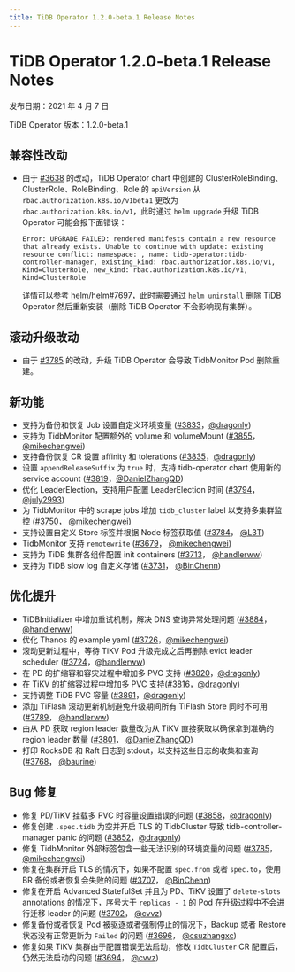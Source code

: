 ```yaml
---
title: TiDB Operator 1.2.0-beta.1 Release Notes
---
```


# TiDB Operator 1.2.0-beta.1 Release Notes

发布日期：2021 年 4 月 7 日

TiDB Operator 版本：1.2.0-beta.1

## 兼容性改动

- 由于 [#3638](https://github.com/pingcap/tidb-operator/pull/3638) 的改动，TiDB Operator chart 中创建的 ClusterRoleBinding、ClusterRole、RoleBinding、Role 的 `apiVersion` 从 `rbac.authorization.k8s.io/v1beta1` 更改为 `rbac.authorization.k8s.io/v1`，此时通过 `helm upgrade` 升级 TiDB Operator 可能会报下面错误：

    ```
    Error: UPGRADE FAILED: rendered manifests contain a new resource that already exists. Unable to continue with update: existing resource conflict: namespace: , name: tidb-operator:tidb-controller-manager, existing_kind: rbac.authorization.k8s.io/v1, Kind=ClusterRole, new_kind: rbac.authorization.k8s.io/v1, Kind=ClusterRole
    ```

    详情可以参考 [helm/helm#7697](https://github.com/helm/helm/issues/7697)，此时需要通过 `helm uninstall` 删除 TiDB Operator 然后重新安装（删除 TiDB Operator 不会影响现有集群）。

## 滚动升级改动

- 由于 [#3785](https://github.com/pingcap/tidb-operator/pull/3785) 的改动，升级 TiDB Operator 会导致 TidbMonitor Pod 删除重建。

## 新功能

- 支持为备份和恢复 Job 设置自定义环境变量 ([#3833](https://github.com/pingcap/tidb-operator/pull/3833)，[@dragonly](https://github.com/dragonly))
- 支持为 TidbMonitor 配置额外的 volume 和 volumeMount ([#3855](https://github.com/pingcap/tidb-operator/pull/3855)，[@mikechengwei](https://github.com/mikechengwei))
- 支持备份恢复 CR 设置 affinity 和 tolerations ([#3835](https://github.com/pingcap/tidb-operator/pull/3835)，[@dragonly](https://github.com/dragonly))
- 设置 `appendReleaseSuffix` 为 `true` 时，支持 tidb-operator chart 使用新的 service account ([#3819](https://github.com/pingcap/tidb-operator/pull/3819)，[@DanielZhangQD](https://github.com/DanielZhangQD))
- 优化 LeaderElection，支持用户配置 LeaderElection 时间 ([#3794](https://github.com/pingcap/tidb-operator/pull/3794)， [@july2993](https://github.com/july2993))
- 为 TidbMonitor 中的 scrape jobs 增加 `tidb_cluster` label 以支持多集群监控 ([#3750](https://github.com/pingcap/tidb-operator/pull/3750)， [@mikechengwei](https://github.com/mikechengwei))
- 支持设置自定义 Store 标签并根据 Node 标签获取值  ([#3784](https://github.com/pingcap/tidb-operator/pull/3784)， [@L3T](https://github.com/L3T))
- TidbMonitor 支持 `remotewrite` ([#3679](https://github.com/pingcap/tidb-operator/pull/3679)， [@mikechengwei](https://github.com/mikechengwei))
- 支持为 TiDB 集群各组件配置 init containers ([#3713](https://github.com/pingcap/tidb-operator/pull/3713)， [@handlerww](https://github.com/handlerww))
- 支持为 TiDB slow log 自定义存储 ([#3731](https://github.com/pingcap/tidb-operator/pull/3731)， [@BinChenn](https://github.com/BinChenn))

## 优化提升

- TiDBInitializer 中增加重试机制，解决 DNS 查询异常处理问题 ([#3884](https://github.com/pingcap/tidb-operator/pull/3884)，[@handlerww](https://github.com/handlerww))
- 优化 Thanos 的 example yaml ([#3726](https://github.com/pingcap/tidb-operator/pull/3726)，[@mikechengwei](https://github.com/mikechengwei))
- 滚动更新过程中，等待 TiKV Pod 升级完成之后再删除 evict leader scheduler  ([#3724](https://github.com/pingcap/tidb-operator/pull/3724)，[@handlerww](https://github.com/handlerww))
- 在 PD 的扩缩容和容灾过程中增加多 PVC 支持 ([#3820](https://github.com/pingcap/tidb-operator/pull/3820)，[@dragonly](https://github.com/dragonly))
- 在 TiKV 的扩缩容过程中增加多 PVC 支持([#3816](https://github.com/pingcap/tidb-operator/pull/3816)，[@dragonly](https://github.com/dragonly))
- 支持调整 TiDB PVC 容量 ([#3891](https://github.com/pingcap/tidb-operator/pull/3891)，[@dragonly](https://github.com/dragonly))
- 添加 TiFlash 滚动更新机制避免升级期间所有 TiFlash Store 同时不可用 ([#3789](https://github.com/pingcap/tidb-operator/pull/3789)， [@handlerww](https://github.com/handlerww))
- 由从 PD 获取 region leader 数量改为从 TiKV 直接获取以确保拿到准确的 region leader 数量 ([#3801](https://github.com/pingcap/tidb-operator/pull/3801)， [@DanielZhangQD](https://github.com/DanielZhangQD))
- 打印 RocksDB 和 Raft 日志到 stdout，以支持这些日志的收集和查询 ([#3768](https://github.com/pingcap/tidb-operator/pull/3768)， [@baurine](https://github.com/baurine))

## Bug 修复

- 修复 PD/TiKV 挂载多 PVC 时容量设置错误的问题 ([#3858](https://github.com/pingcap/tidb-operator/pull/3858)，[@dragonly](https://github.com/dragonly))
- 修复创建 `.spec.tidb` 为空并开启 TLS 的 TidbCluster 导致 tidb-controller-manager panic 的问题 ([#3852](https://github.com/pingcap/tidb-operator/pull/3852)，[@dragonly](https://github.com/dragonly))
- 修复 TidbMonitor 外部标签包含一些无法识别的环境变量的问题 ([#3785](https://github.com/pingcap/tidb-operator/pull/3785)，[@mikechengwei](https://github.com/mikechengwei))
- 修复在集群开启 TLS 的情况下，如果不配置 `spec.from` 或者 `spec.to`，使用 BR 备份或者恢复会失败的问题 ([#3707](https://github.com/pingcap/tidb-operator/pull/3707)， [@BinChenn](https://github.com/BinChenn))
- 修复在开启 Advanced StatefulSet 并且为 PD、TiKV 设置了 `delete-slots` annotations 的情况下，序号大于 `replicas - 1` 的 Pod 在升级过程中不会进行迁移 leader 的问题 ([#3702](https://github.com/pingcap/tidb-operator/pull/3702)， [@cvvz](https://github.com/cvvz))
- 修复备份或者恢复 Pod 被驱逐或者强制停止的情况下，Backup 或者 Restore 状态没有正常更新为 `Failed` 的问题 ([#3696](https://github.com/pingcap/tidb-operator/pull/3696)， [@csuzhangxc](https://github.com/csuzhangxc))
- 修复如果 TiKV 集群由于配置错误无法启动，修改 `TidbCluster` CR 配置后，仍然无法启动的问题 ([#3694](https://github.com/pingcap/tidb-operator/pull/3694)， [@cvvz](https://github.com/cvvz))
